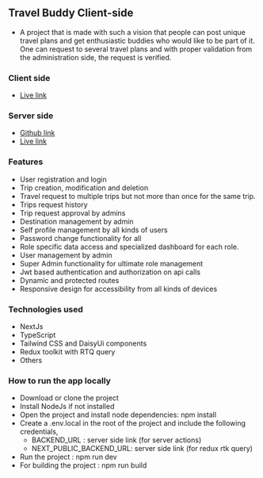 ## Travel Buddy Client-side

- A project that is made with such a vision that people can post unique travel plans and get enthusiastic buddies who would like to be part of it. One can request to several travel plans and with proper validation from the administration side, the request is verified.

### Client side

- [Live link](https://my-travel-buddy-ten.vercel.app)

### Server side

- [Github link](https://github.com/mehedih20/travel-buddy-server)
- [Live link](https://travel-buddies-seven.vercel.app)

### Features

- User registration and login
- Trip creation, modification and deletion
- Travel request to multiple trips but not more than once for the same trip.
- Trips request history
- Trip request approval by admins
- Destination management by admin
- Self profile management by all kinds of users
- Password change functionality for all
- Role specific data access and specialized dashboard for each role.
- User management by admin
- Super Admin functionality for ultimate role management
- Jwt based authentication and authorization on api calls
- Dynamic and protected routes
- Responsive design for accessibility from all kinds of devices

### Technologies used

- NextJs
- TypeScript
- Tailwind CSS and DaisyUi components
- Redux toolkit with RTQ query
- Others

### How to run the app locally

- Download or clone the project
- Install NodeJs if not installed
- Open the project and install node dependencies: npm install
- Create a .env.local in the root of the project and include the following credentials,
  - BACKEND_URL : server side link (for server actions)
  - NEXT_PUBLIC_BACKEND_URL: server side link (for redux rtk query)
- Run the project : npm run dev
- For building the project : npm run build
